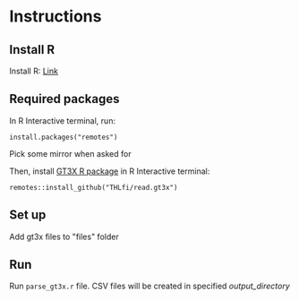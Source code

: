 # Instructions

## Install R

Install R: [Link](https://cran.r-project.org/)

## Required packages

In R Interactive terminal, run:

```
install.packages("remotes")
```

Pick some mirror when asked for

 Then, install [GT3X R package](https://github.com/THLfi/read.gt3x) in R Interactive terminal:

```
remotes::install_github("THLfi/read.gt3x")
```

## Set up

Add gt3x files to "files" folder

## Run

Run `parse_gt3x.r` file. CSV files will be created in specified _output_directory_
